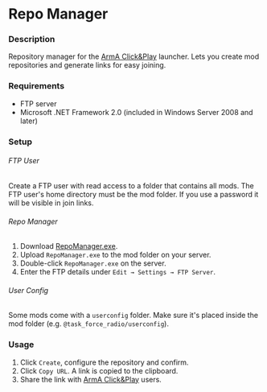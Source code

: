 # Repo Manager

### Description
Repository manager for the [ArmA Click&Play](https://github.com/armabake/click-play) launcher. Lets you create mod repositories and generate links for easy joining.

### Requirements
- FTP server
- Microsoft .NET Framework 2.0 (included in Windows Server 2008 and later)

### Setup

###### FTP User
Create a FTP user with read access to a folder that contains all mods. The FTP user's home directory must be the mod folder. If you use a password it will be visible in join links.

###### Repo Manager
1. Download [RepoManager.exe](https://github.com/armabake/repo-manager/releases).
2. Upload `RepoManager.exe` to the mod folder on your server.
3. Double-click `RepoManager.exe` on the server.
4. Enter the FTP details under `Edit → Settings → FTP Server`.

###### User Config
Some mods come with a `userconfig` folder. Make sure it's placed inside the mod folder (e.g. `@task_force_radio/userconfig`).

### Usage
1. Click `Create`, configure the repository and confirm.
2. Click `Copy URL`. A link is copied to the clipboard.
3. Share the link with [ArmA Click&Play](https://github.com/armabake/click-play) users.
